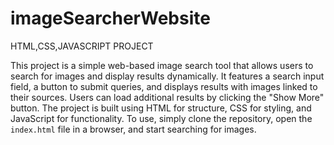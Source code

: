 # imageSearcherWebsite
HTML,CSS,JAVASCRIPT PROJECT

This project is a simple web-based image search tool that allows users to search for images and display results dynamically. It features a search input field, a button to submit queries, and displays results with images linked to their sources. Users can load additional results by clicking the "Show More" button. The project is built using HTML for structure, CSS for styling, and JavaScript for functionality. To use, simply clone the repository, open the `index.html` file in a browser, and start searching for images.
